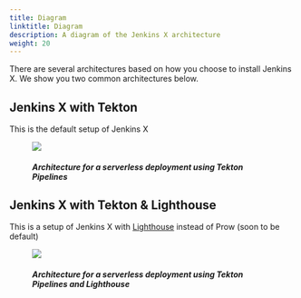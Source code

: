```yaml
---
title: Diagram
linktitle: Diagram
description: A diagram of the Jenkins X architecture
weight: 20
---
```


There are several architectures based on how you choose to install Jenkins X. We show you two common architectures below.

## Jenkins X with Tekton
This is the default setup of Jenkins X

<figure>
<img src="/images/ArchitectureServerlessJenkins.png"/>
<figcaption>
<h5>Architecture for a serverless deployment using Tekton Pipelines</h5>
</figcaption>
</figure>

## Jenkins X with Tekton & Lighthouse
This is a setup of Jenkins X with [Lighthouse](https://github.com/jenkins-x/lighthouse) instead of Prow (soon to be default)

<figure>
<img src="/images/ArchitectureServerlessJenkinsLighthouse.png"/>
<figcaption>
<h5>Architecture for a serverless deployment using Tekton Pipelines and Lighthouse</h5>
</figcaption>
</figure>
